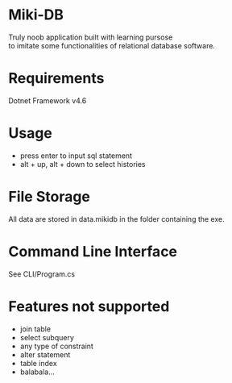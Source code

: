# Miki-DB
Truly noob application built with learning pursose  
to imitate some functionalities of relational database software.

# Requirements
Dotnet Framework v4.6

# Usage
- press enter to input sql statement
- alt + up, alt + down to select histories

# File Storage
All data are stored in data.mikidb in the folder containing the exe.

# Command Line Interface
See CLI/Program.cs

# Features not supported
- join table
- select subquery
- any type of constraint
- alter statement
- table index
- balabala...